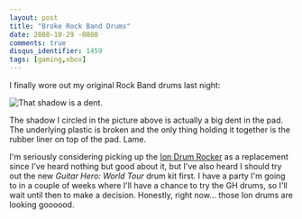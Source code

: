 ```yaml
---
layout: post
title: "Broke Rock Band Drums"
date: 2008-10-29 -0800
comments: true
disqus_identifier: 1459
tags: [gaming,xbox]
---
```

I finally wore out my original Rock Band drums last night:

![That shadow is a
dent.](https://hyqi8g.blu.livefilestore.com/y2ppidzg09_oRgDl9ttecMiZ8jne4tzhHEhG0NkIF5MoaKIIU6tBBUYTE1KV0F20yHBK9Kidzyhla0dbUMWqtgbAZAPjy0ThrCw_2O_CZv3z3I/20081029brokendrumpadek6.jpg?psid=1)

The shadow I circled in the picture above is actually a big dent in the
pad. The underlying plastic is broken and the only thing holding it
together is the rubber liner on top of the pad. Lame.

I'm seriously considering picking up the [Ion Drum
Rocker](http://www.amazon.com/gp/product/B001GNMPLC?ie=UTF8&tag=mhsvortex&linkCode=as2&camp=1789&creative=390957&creativeASIN=B001GNMPLC)
as a replacement since I've heard nothing but good about it, but I've
also heard I should try out the new *Guitar Hero: World Tour* drum kit
first. I have a party I'm going to in a couple of weeks where I'll have
a chance to try the GH drums, so I'll wait until then to make a
decision. Honestly, right now... those Ion drums are looking goooood.

